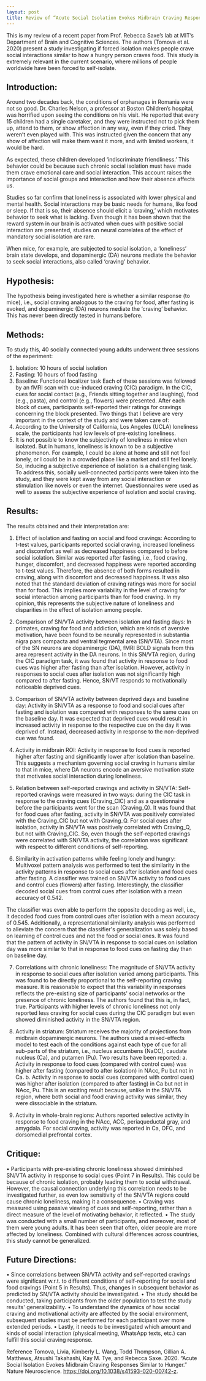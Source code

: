 ```yaml
---
layout: post
title: Review of “Acute Social Isolation Evokes Midbrain Craving Responses Similar to Hunger” Tomova et al. 2020
---
```


This is my review of a recent paper from Prof. Rebecca Saxe’s lab at MIT’s Department of Brain and Cognitive Sciences. The authors (Tomova et al. 2020) present a study investigating if forced isolation makes people crave social interactions similar to how a hungry person craves food. This study is extremely relevant in the current scenario, where millions of people worldwide have been forced to self-isolate.

## Introduction:

Around two decades back, the conditions of orphanages in Romania were not so good. Dr. Charles Nelson, a professor at Boston Children’s hospital, was horrified upon seeing the conditions on his visit. He reported that every 15 children had a single caretaker, and they were instructed not to pick them up, attend to them, or show affection in any way, even if they cried. They weren’t even played with. This was instructed given the concern that any show of affection will make them want it more, and with limited workers, it would be hard.

As expected, these children developed ‘indiscriminate friendliness.’ This behavior could be because such chronic social isolation must have made them crave emotional care and social interaction. This account raises the importance of social groups and interaction and how their absence affects us.

Studies so far confirm that loneliness is associated with lower physical and mental health. Social interactions may be basic needs for humans, like food or sleep. If that is so, their absence should elicit a ‘craving,’ which motivates behavior to seek what is lacking. Even though it has been shown that the reward system in our brain is activated when cues with positive social interaction are presented, studies on neural correlates of the effect of mandatory social isolation are rare.

When mice, for example, are subjected to social isolation, a ‘loneliness’ brain state develops, and dopaminergic (DA) neurons mediate the behavior to seek social interactions, also called ‘craving’ behavior.

## Hypothesis:

The hypothesis being investigated here is whether a similar response (to mice), i.e., social craving analogous to the craving for food, after fasting is evoked, and dopaminergic (DA) neurons mediate the ‘craving’ behavior. This has never been directly tested in humans before.

## Methods:

To study this, 40 socially connected young adults underwent three sessions of the experiment:
1.	Isolation: 10 hours of social isolation
2.	Fasting: 10 hours of food fasting
3.	Baseline: Functional localizer task
Each of these sessions was followed by an fMRI scan with cue-induced craving (CIC) paradigm. In the CIC, cues for social contact (e.g., Friends sitting together and laughing), food (e.g., pasta), and control (e.g., flowers) were presented. After each block of cues, participants self-reported their ratings for cravings concerning the block presented.
Two things that I believe are very important in the context of the study and were taken care of:
1.	According to the University of California, Los Angeles (UCLA) loneliness scale, the participants had low levels of pre-existing loneliness.
2.	It is not possible to know the subjectivity of loneliness in mice when isolated. But in humans, loneliness is known to be a subjective phenomenon. For example, I could be alone at home and still not feel lonely, or I could be in a crowded place like a market and still feel lonely. So, inducing a subjective experience of isolation is a challenging task. To address this, socially well-connected participants were taken into the study, and they were kept away from any social interaction or stimulation like novels or even the internet. Questionnaires were used as well to assess the subjective experience of isolation and social craving.

## Results:

The results obtained and their interpretation are:
1.	Effect of isolation and fasting on social and food cravings: According to t-test values, participants reported social craving, increased loneliness and discomfort as well as decreased happiness compared to before social isolation. Similar was reported after fasting, i.e., food craving, hunger, discomfort, and decreased happiness were reported according to t-test values. Therefore, the absence of both forms resulted in craving, along with discomfort and decreased happiness.
It was also noted that the standard deviation of craving ratings was more for social than for food. This implies more variability in the level of craving for social interaction among participants than for food craving. In my opinion, this represents the subjective nature of loneliness and disparities in the effect of isolation among people.

2.	Comparison of SN/VTA activity between isolation and fasting days: In primates, craving for food and addiction, which are kinds of aversive motivation, have been found to be neurally represented in substantia nigra pars compacta and ventral tegmental area (SN/VTA). Since most of the SN neurons are dopaminergic (DA), fMRI BOLD signals from this area represent activity in the DA neurons.
In this SN/VTA region, during the CIC paradigm task, it was found that activity in response to food cues was higher after fasting than after isolation. However, activity in responses to social cues after isolation was not significantly high compared to after fasting. Hence, SN/VT responds to motivationally noticeable deprived cues.

3.	Comparison of SN/VTA activity between deprived days and baseline day: Activity in SN/VTA as a response to food and social cues after fasting and isolation was compared with responses to the same cues on the baseline day. It was expected that deprived cues would result in increased activity in response to the respective cue on the day it was deprived of. Instead, decreased activity in response to the non-deprived cue was found.

4.	Activity in midbrain ROI: Activity in response to food cues is reported higher after fasting and significantly lower after isolation than baseline. This suggests a mechanism governing social craving in humans similar to that in mice, where DA neurons encode an aversive motivation state that motivates social interaction during loneliness.

5.	Relation between self-reported cravings and activity in SN/VTA: Self-reported cravings were measured in two ways: during the CIC task in response to the craving cues (Craving_CIC) and as a questionnaire before the participants went for the scan (Craving_Q). It was found that for food cues after fasting, activity in SN/VTA was positively correlated with the Craving_CIC but not with Craving_Q. For social cues after isolation, activity in SN/VTA was positively correlated with Craving_Q, but not with Craving_CIC. So, even though the self-reported cravings were correlated with SN/VTA activity, the correlation was significant with respect to different conditions of self-reporting.

6.	Similarity in activation patterns while feeling lonely and hungry: Multivoxel pattern analysis was performed to test the similarity in the activity patterns in response to social cues after isolation and food cues after fasting. A classifier was trained on SN/VTA activity to food cues and control cues (flowers) after fasting. Interestingly, the classifier decoded social cues from control cues after isolation with a mean accuracy of 0.542.

The classifier was even able to perform the opposite decoding as well, i.e., it decoded food cues from control cues after isolation with a mean accuracy of 0.545.
Additionally, a representational similarity analysis was performed to alleviate the concern that the classifier's generalization was solely based on learning of control cues and not the food or social ones. It was found that the pattern of activity in SN/VTA in response to social cues on isolation day was more similar to that in response to food cues on fasting day than on baseline day.

7.	Correlations with chronic loneliness: The magnitude of SN/VTA activity in response to social cues after isolation varied among participants. This was found to be directly proportional to the self-reporting craving measure. It is reasonable to expect that this variability in responses reflects the pre-existing size of participants' social networks or the presence of chronic loneliness.
The authors found that this is, in fact, true. Participants with higher levels of chronic loneliness not only reported less craving for social cues during the CIC paradigm but even showed diminished activity in the SN/VTA region.

8.	Activity in striatum: Striatum receives the majority of projections from midbrain dopaminergic neurons. The authors used a mixed-effects model to test each of the conditions against each type of cue for all sub-parts of the striatum, i.e., nucleus accumbens (NaCC), caudate nucleus (Ca), and putamen (Pu).
Two results have been reported:
a.	Activity in response to food cues (compared with control cues) was higher after fasting (compared to after isolation) in NAcc, Pu but not in Ca.
b.	Activity in response to social cues (compared with control cues) was higher after isolation (compared to after fasting) in Ca but not in NAcc, Pu.
This is an exciting result because, unlike in the SN/VTA region, where both social and food craving activity was similar, they were dissociable in the striatum.

9.	Activity in whole-brain regions: Authors reported selective activity in response to food craving in the NAcc, ACC, periaqueductal gray, and amygdala. For social craving, activity was reported in Ca, OFC, and dorsomedial prefrontal cortex.


## Critique:

•	Participants with pre-existing chronic loneliness showed diminished SN/VTA activity in response to social cues (Point 7 in Results). This could be because of chronic isolation, probably leading them to social withdrawal. However, the causal connection underlying this correlation needs to be investigated further, as even low sensitivity of the SN/VTA regions could cause chronic loneliness, making it a consequence.
•	Craving was measured using passive viewing of cues and self-reporting, rather than a direct measure of the level of motivating behavior, it reflected.
•	The study was conducted with a small number of participants, and moreover, most of them were young adults. It has been seen that often, older people are more affected by loneliness. Combined with cultural differences across countries, this study cannot be generalized.


## Future Directions:

•	Since correlations between SN/VTA activity and self-reported cravings were significant w.r.t. to different conditions of self-reporting for social and food cravings (Point 5 in Results). Thus, changes in subsequent behavior as predicted by SN/VTA activity should be investigated.
•	The study should be conducted, taking participants from the older population to test the study results' generalizability.
•	To understand the dynamics of how social craving and motivational activity are affected by the social environment, subsequent studies must be performed for each participant over more extended periods.
•	Lastly, it needs to be investigated which amount and kinds of social interaction (physical meeting, WhatsApp texts, etc.) can fulfill this social craving response.


Reference
Tomova, Livia, Kimberly L. Wang, Todd Thompson, Gillian A. Matthews, Atsushi Takahashi, Kay M. Tye, and Rebecca Saxe. 2020. “Acute Social Isolation Evokes Midbrain Craving Responses Similar to Hunger.” Nature Neuroscience. https://doi.org/10.1038/s41593-020-00742-z.
